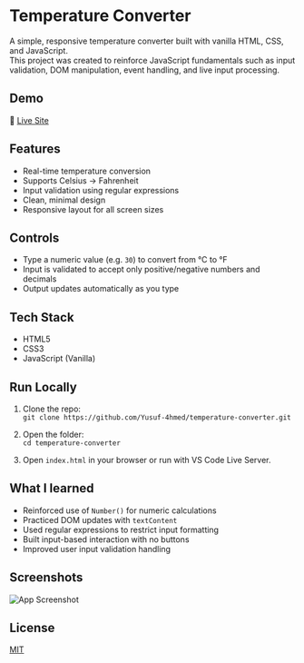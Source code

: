 # Temperature Converter

A simple, responsive temperature converter built with vanilla HTML, CSS, and JavaScript.  
This project was created to reinforce JavaScript fundamentals such as input validation, DOM manipulation, event handling, and live input processing.


## Demo

🔗 [Live Site](https://yusuf-4hmed.github.io/temperature-converter/)


## Features

- Real-time temperature conversion
- Supports Celsius → Fahrenheit
- Input validation using regular expressions
- Clean, minimal design
- Responsive layout for all screen sizes


## Controls

- Type a numeric value (e.g. `30`) to convert from °C to °F
- Input is validated to accept only positive/negative numbers and decimals
- Output updates automatically as you type


## Tech Stack

- HTML5
- CSS3
- JavaScript (Vanilla)


## Run Locally

1. Clone the repo:  
   `git clone https://github.com/Yusuf-4hmed/temperature-converter.git`

2. Open the folder:  
   `cd temperature-converter`

3. Open `index.html` in your browser or run with VS Code Live Server.


## What I learned

- Reinforced use of `Number()` for numeric calculations
- Practiced DOM updates with `textContent`
- Used regular expressions to restrict input formatting
- Built input-based interaction with no buttons
- Improved user input validation handling


## Screenshots

![App Screenshot](https://via.placeholder.com/468x300?text=Add+Screenshot+Here)


## License

[MIT](https://choosealicense.com/licenses/mit/)
